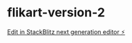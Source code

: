 # flikart-version-2

[Edit in StackBlitz next generation editor ⚡️](https://stackblitz.com/~/github.com/Muraboinam/flikart-version-2)